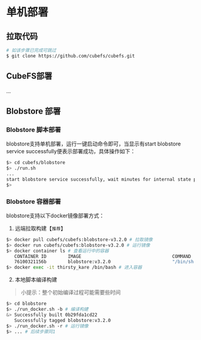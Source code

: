 # 单机部署

## 拉取代码
``` bash
# 如该步骤已完成可跳过
$ git clone https://github.com/cubefs/cubefs.git
```

## CubeFS部署
...

## Blobstore 部署 

### Blobstore 脚本部署
blobstore支持单机部署，运行一键启动命令即可，当显示有start blobstore
service successfully便表示部署成功，具体操作如下：

``` bash
$> cd cubefs/blobstore
$> ./run.sh
...
start blobstore service successfully, wait minutes for internal state preparation
$>
```

### Blobstore 容器部署

blobstore支持以下docker镜像部署方式：

1.  远端拉取构建【`推荐`】

``` bash
$> docker pull cubefs/cubefs:blobstore-v3.2.0 # 拉取镜像
$> docker run cubefs/cubefs:blobstore-v3.2.0 # 运行镜像
$> docker container ls # 查看运行中的容器
   CONTAINER ID        IMAGE                                  COMMAND                  CREATED             STATUS              PORTS               NAMES
   76100321156b        blobstore:v3.2.0                       "/bin/sh -c /apps/..."   4 minutes ago       Up 4 minutes                            thirsty_kare
$> docker exec -it thirsty_kare /bin/bash # 进入容器
```

2.  本地脚本编译构建

> 小提示：整个初始编译过程可能需要些时间

``` bash
$> cd blobstore
$> ./run_docker.sh -b # 编译构建
&> Successfully built 0b29fda1cd22
   Successfully tagged blobstore:v3.2.0
$> ./run_docker.sh -r # 运行镜像
$> ... # 后续步骤同1
```
